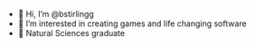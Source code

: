 - 👋 Hi, I’m @bstirlingg
- 👀 I’m interested in creating games and life changing software
- 🌱 Natural Sciences graduate


<!---
bstirlingg/bstirlingg is a ✨ special ✨ repository because its `README.md` (this file) appears on your GitHub profile.
You can click the Preview link to take a look at your changes.
--->

